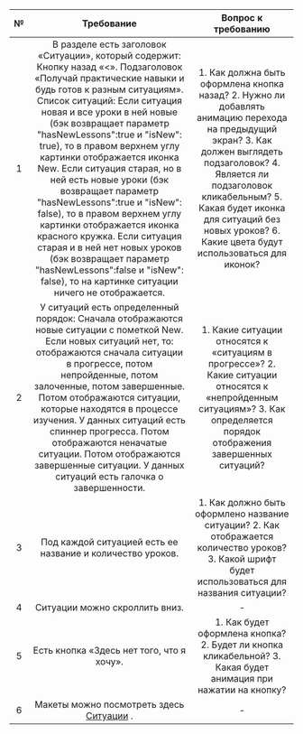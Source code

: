 | № | Требование | Вопрос к требованию |
|:------------:|:-------------:|:-----:|
| 1 | В разделе есть заголовок «Ситуации», который содержит: Кнопку назад «<». Подзаголовок «Получай практические навыки и будь готов к разным ситуациям». Список ситуаций: Если ситуация новая и все уроки в ней новые (бэк возвращает параметр "hasNewLessons":true и "isNew": true), то в правом верхнем углу картинки отображается иконка New. Если ситуация старая, но в ней есть новые уроки (бэк возвращает параметр "hasNewLessons":true и "isNew": false), то в правом верхнем углу картинки отображается иконка красного кружка. Если ситуация старая и в ней нет новых уроков (бэк возвращает параметр "hasNewLessons":false и "isNew": false), то на картинке ситуации ничего не отображается. | 1. Как должна быть оформлена кнопка назад? 2. Нужно ли добавлять анимацию перехода на предыдущий экран? 3. Как должен выглядеть подзаголовок? 4. Является ли подзаголовок кликабельным? 5. Какая будет иконка для ситуаций без новых уроков? 6. Какие цвета будут использоваться для иконок?  |
| 2 | У ситуаций есть определенный порядок: Сначала отображаются новые ситуации с пометкой New. Если новых ситуаций нет, то: отображаются сначала ситуации в прогрессе, потом непройденные, потом залоченные, потом завершенные. Потом отображаются ситуации, которые находятся в процессе изучения. У данных ситуаций есть спиннер прогресса. Потом отображаются неначатые ситуации. Потом отображаются завершенные ситуации. У данных ситуаций есть галочка о завершенности. | 1. Какие ситуации относятся к «ситуациям в прогрессе»? 2. Какие ситуации относятся к «непройденным ситуациям»? 3. Как определяется порядок отображения завершенных ситуаций? |
| 3 | Под каждой ситуацией есть ее название и количество уроков. | 1. Как должно быть оформлено название ситуации? 2. Как отображается количество уроков? 3. Какой шрифт будет использоваться для названия ситуации? |
| 4 | Ситуации можно скроллить вниз. | - |
| 5 | Есть кнопка «Здесь нет того, что я хочу». | 1. Как будет оформлена кнопка?  2. Будет ли кнопка кликабельной? 3. Какая будет анимация при нажатии на кнопку? |
| 6 | Макеты можно посмотреть здесь [Ситуации](https://www.figma.com/file/EZLffebbT5sSmo2jcSwxFc/Untitled?node-id=0%3A1) . | - |
